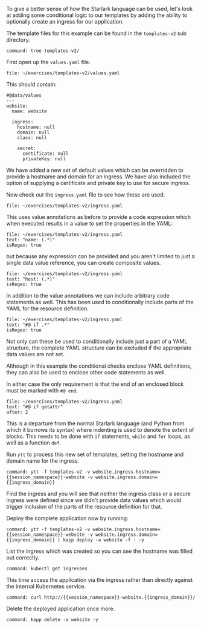 To give a better sense of how the Starlark language can be used, let's look at
adding some conditional logic to our templates by adding the ability to
optionally create an ingress for our application.

The template files for this example can be found in the ``templates-v2`` sub
directory.

```terminal:execute
command: tree templates-v2/
```

First open up the ``values.yaml`` file.

```editor:open-file
file: ~/exercises/templates-v2/values.yaml
```

This should contain:

```
#@data/values
---
website:
  name: website

  ingress:
    hostname: null
    domain: null
    class: null

    secret:
      certificate: null
      privateKey: null
```

We have added a new set of default values which can be overridden to provide a
hostname and domain for an ingress. We have also included the option of
supplying a certificate and private key to use for secure ingress.

Now check out the ``ingress.yaml`` file to see how these are used.

```editor:open-file
file: ~/exercises/templates-v2/ingress.yaml
```

This uses value annotations as before to provide a code expression which
when executed results in a value to set the properties in the YAML:

```editor:select-matching-text
file: ~/exercises/templates-v2/ingress.yaml
text: "name: (.*)"
isRegex: true
```

but because any expression can be provided and you aren't limited to just a
single data value reference, you can create composite values.

```editor:select-matching-text
file: ~/exercises/templates-v2/ingress.yaml
text: "host: (.*)"
isRegex: true
```

In addition to the value annotations we can include arbitrary code statements
as well. This has been used to conditionally include parts of the YAML for
the resource definition.

```editor:select-matching-text
file: ~/exercises/templates-v2/ingress.yaml
text: "#@ if .*"
isRegex: true
```

Not only can these be used to conditionally include just a part of a YAML
structure, the complete YAML structure can be excluded if the appropriate data
values are not set.

Although in this example the conditional checks enclose YAML definitions,
they can also be used to enclose other code statements as well.

In either case the only requirement is that the end of an enclosed block must
be marked with ``#@ end``.

```editor:select-matching-text
file: ~/exercises/templates-v2/ingress.yaml
text: "#@ if getattr"
after: 2
```

This is a departure from the normal Starlark language (and Python from which
it borrows its syntax) where indenting is used to denote the extent of blocks.
This needs to be done with ``if`` statements, ``while`` and ``for`` loops, as
well as a function ``def``.

Run ``ytt`` to process this new set of templates, setting the hostname and
domain name for the ingress.

```terminal:execute
command: ytt -f templates-v2 -v website.ingress.hostname={{session_namespace}}-website -v website.ingress.domain={{ingress_domain}}
```

Find the ingress and you will see that neither the ingress class or a secure
ingress were defined since we didn't provide data values which would trigger
inclusion of the parts of the resource definition for that.

Deploy the complete application now by running:

```terminal:execute
command: ytt -f templates-v2 -v website.ingress.hostname={{session_namespace}}-website -v website.ingress.domain={{ingress_domain}} | kapp deploy -a website -f - -y
```

List the ingress which was created so you can see the hostname was filled out correctly.

```terminal:execute
command: kubectl get ingresses
```

This time access the application via the ingress rather than directly against
the internal Kubernetes service.

```terminal:execute
command: curl http://{{session_namespace}}-website.{{ingress_domain}}/
```

Delete the deployed application once more.

```terminal:execute
command: kapp delete -a website -y
```
